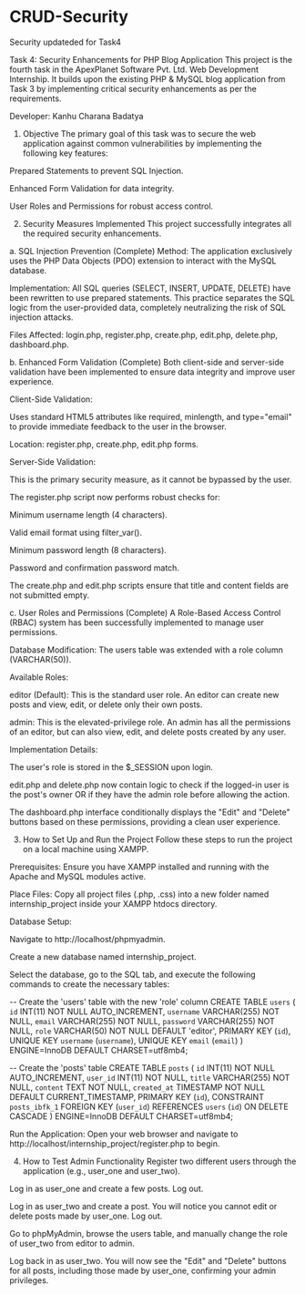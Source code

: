 # CRUD-Security
Security updateded for Task4

Task 4: Security Enhancements for PHP Blog Application
This project is the fourth task in the ApexPlanet Software Pvt. Ltd. Web Development Internship. It builds upon the existing PHP & MySQL blog application from Task 3 by implementing critical security enhancements as per the requirements.

Developer: Kanhu Charana Badatya 

1. Objective
The primary goal of this task was to secure the web application against common vulnerabilities by implementing the following key features:

Prepared Statements to prevent SQL Injection.

Enhanced Form Validation for data integrity.

User Roles and Permissions for robust access control.

2. Security Measures Implemented
This project successfully integrates all the required security enhancements.

a. SQL Injection Prevention (Complete)
Method: The application exclusively uses the PHP Data Objects (PDO) extension to interact with the MySQL database.

Implementation: All SQL queries (SELECT, INSERT, UPDATE, DELETE) have been rewritten to use prepared statements. This practice separates the SQL logic from the user-provided data, completely neutralizing the risk of SQL injection attacks.

Files Affected: login.php, register.php, create.php, edit.php, delete.php, dashboard.php.

b. Enhanced Form Validation (Complete)
Both client-side and server-side validation have been implemented to ensure data integrity and improve user experience.

Client-Side Validation:

Uses standard HTML5 attributes like required, minlength, and type="email" to provide immediate feedback to the user in the browser.

Location: register.php, create.php, edit.php forms.

Server-Side Validation:

This is the primary security measure, as it cannot be bypassed by the user.

The register.php script now performs robust checks for:

Minimum username length (4 characters).

Valid email format using filter_var().

Minimum password length (8 characters).

Password and confirmation password match.

The create.php and edit.php scripts ensure that title and content fields are not submitted empty.

c. User Roles and Permissions (Complete)
A Role-Based Access Control (RBAC) system has been successfully implemented to manage user permissions.

Database Modification: The users table was extended with a role column (VARCHAR(50)).

Available Roles:

editor (Default): This is the standard user role. An editor can create new posts and view, edit, or delete only their own posts.

admin: This is the elevated-privilege role. An admin has all the permissions of an editor, but can also view, edit, and delete posts created by any user.

Implementation Details:

The user's role is stored in the $_SESSION upon login.

edit.php and delete.php now contain logic to check if the logged-in user is the post's owner OR if they have the admin role before allowing the action.

The dashboard.php interface conditionally displays the "Edit" and "Delete" buttons based on these permissions, providing a clean user experience.

3. How to Set Up and Run the Project
Follow these steps to run the project on a local machine using XAMPP.

Prerequisites: Ensure you have XAMPP installed and running with the Apache and MySQL modules active.

Place Files: Copy all project files (.php, .css) into a new folder named internship_project inside your XAMPP htdocs directory.

Database Setup:

Navigate to http://localhost/phpmyadmin.

Create a new database named internship_project.

Select the database, go to the SQL tab, and execute the following commands to create the necessary tables:

-- Create the 'users' table with the new 'role' column
CREATE TABLE `users` (
  `id` INT(11) NOT NULL AUTO_INCREMENT,
  `username` VARCHAR(255) NOT NULL,
  `email` VARCHAR(255) NOT NULL,
  `password` VARCHAR(255) NOT NULL,
  `role` VARCHAR(50) NOT NULL DEFAULT 'editor',
  PRIMARY KEY (`id`),
  UNIQUE KEY `username` (`username`),
  UNIQUE KEY `email` (`email`)
) ENGINE=InnoDB DEFAULT CHARSET=utf8mb4;

-- Create the 'posts' table
CREATE TABLE `posts` (
  `id` INT(11) NOT NULL AUTO_INCREMENT,
  `user_id` INT(11) NOT NULL,
  `title` VARCHAR(255) NOT NULL,
  `content` TEXT NOT NULL,
  `created_at` TIMESTAMP NOT NULL DEFAULT CURRENT_TIMESTAMP,
  PRIMARY KEY (`id`),
  CONSTRAINT `posts_ibfk_1` FOREIGN KEY (`user_id`) REFERENCES `users` (`id`) ON DELETE CASCADE
) ENGINE=InnoDB DEFAULT CHARSET=utf8mb4;

Run the Application: Open your web browser and navigate to http://localhost/internship_project/register.php to begin.

4. How to Test Admin Functionality
Register two different users through the application (e.g., user_one and user_two).

Log in as user_one and create a few posts. Log out.

Log in as user_two and create a post. You will notice you cannot edit or delete posts made by user_one. Log out.

Go to phpMyAdmin, browse the users table, and manually change the role of user_two from editor to admin.

Log back in as user_two. You will now see the "Edit" and "Delete" buttons for all posts, including those made by user_one, confirming your admin privileges.
